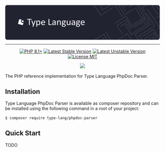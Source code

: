 <a href="https://github.com/php-type-language" target="_blank">
    <picture>
        <img align="center" src="https://github.com/php-type-language/.github/blob/master/assets/dark.png?raw=true">
    </picture>
</a>

---

<p align="center">
    <a href="https://packagist.org/packages/type-lang/reader"><img src="https://poser.pugx.org/type-lang/reader/require/php?style=for-the-badge" alt="PHP 8.1+"></a>
    <a href="https://packagist.org/packages/type-lang/reader"><img src="https://poser.pugx.org/type-lang/reader/version?style=for-the-badge" alt="Latest Stable Version"></a>
    <a href="https://packagist.org/packages/type-lang/reader"><img src="https://poser.pugx.org/type-lang/reader/v/unstable?style=for-the-badge" alt="Latest Unstable Version"></a>
    <a href="https://raw.githubusercontent.com/php-type-language/reader/blob/master/LICENSE"><img src="https://poser.pugx.org/type-lang/reader/license?style=for-the-badge" alt="License MIT"></a>
</p>
<p align="center">
    <a href="https://github.com/php-type-language/reader/actions"><img src="https://github.com/php-type-language/reader/workflows/tests/badge.svg"></a>
</p>

The PHP reference implementation for Type Language PhpDoc Parser.

## Installation

Type Language PhpDoc Parser is available as composer repository and can be
installed using the following command in a root of your project:

```sh
$ composer require type-lang/phpdoc-parser
```

## Quick Start

TODO
